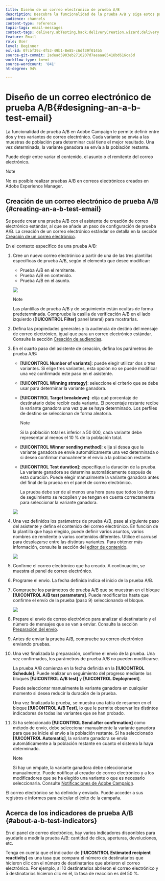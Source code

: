 ```yaml
---
title: Diseño de un correo electrónico de prueba A/B
description: Descubra la funcionalidad de la prueba A/B y siga estos pasos para crear un correo electrónico a partir de una plantilla de prueba A/B en Adobe Campaign.
audience: channels
content-type: reference
topic-tags: email-messages
context-tags: delivery,abTesting,back;deliveryCreation,wizard;delivery,main
feature: Email
role: User
level: Beginner
exl-id: 07cbf39c-4f53-49b1-8e85-c6df39f014b5
source-git-commit: 2adead5903eb2710207d7aeaaa85418bd616ca5d
workflow-type: tm+mt
source-wordcount: '841'
ht-degree: 94%

---
```


# Diseño de un correo electrónico de prueba A/B{#designing-an-a-b-test-email}

La funcionalidad de prueba A/B en Adobe Campaign le permite definir entre dos y tres variantes de correo electrónico. Cada variante se envía a las muestras de población para determinar cuál tiene el mejor resultado. Una vez determinada, la variante ganadora se envía a la población restante.

Puede elegir entre variar el contenido, el asunto o el remitente del correo electrónico.

>[!NOTE]
>
>No es posible realizar pruebas A/B en correos electrónicos creados en Adobe Experience Manager.

## Creación de un correo electrónico de prueba A/B {#creating-an-a-b-test-email}

Se puede crear una prueba A/B con el asistente de creación de correo electrónico estándar, al que se añade un paso de configuración de prueba A/B. La creación de un correo electrónico estándar se detalla en la sección [Creación de un correo electrónico](../../channels/using/creating-an-email.md).

En el contexto específico de una prueba A/B:

1. Cree un nuevo correo electrónico a partir de una de las tres plantillas específicas de prueba A/B, según el elemento que desee modificar:

   * Prueba A/B en el remitente.
   * Prueba A/B en contenido.
   * Prueba A/B en el asunto.

   ![](assets/create_ab_testing.png)

   >[!NOTE]
   >
   >Las plantillas de prueba A/B y de seguimiento están ocultas de forma predeterminada. Compruebe la casilla de verificación A/B en el lado izquierdo (**[!UICONTROL Filter]** panel lateral) para mostrarlas.

1. Defina las propiedades generales y la audiencia de destino del mensaje de correo electrónico, igual que para un correo electrónico estándar. Consulte la sección [Creación de audiencias](../../audiences/using/creating-audiences.md).
1. En el cuarto paso del asistente de creación, defina los parámetros de prueba A/B:

   * **[!UICONTROL Number of variants]**: puede elegir utilizar dos o tres variantes. Si elige tres variantes, esta opción no se puede modificar una vez confirmado este paso en el asistente.
   * **[!UICONTROL Winning strategy]**: seleccione el criterio que se debe usar para determinar la variante ganadora.
   * **[!UICONTROL Target breakdown]**: elija qué porcentaje de destinatario debe recibir cada variante. El porcentaje restante recibe la variante ganadora una vez que se haya determinado. Los perfiles de destino se seleccionan de forma aleatoria.

     >[!NOTE]
     >
     >Si la población total es inferior a 50 000, cada variante debe representar al menos el 10 % de la población total.

   * **[!UICONTROL Winner sending method]**: elija si desea que la variante ganadora se envíe automáticamente una vez determinada o si desea confirmar manualmente el envío a la población restante.
   * **[!UICONTROL Test duration]**: especifique la duración de la prueba. La variante ganadora se determina automáticamente después de esta duración. Puede elegir manualmente la variante ganadora antes del final de la prueba en el panel de correo electrónico.

     La prueba debe ser de al menos una hora para que todos los datos de seguimiento se recopilen y se tengan en cuenta correctamente para seleccionar la variante ganadora.

   ![](assets/ab_parameters.png)

1. Una vez definidos los parámetros de prueba A/B, pase al siguiente paso del asistente y defina el contenido del correo electrónico. En función de la plantilla que haya elegido, puede definir varios asuntos, varios nombres de remitente o varios contenidos diferentes. Utilice el carrusel para desplazarse entre las distintas variantes. Para obtener más información, consulte la sección del [editor de contenido](../../designing/using/designing-content-in-adobe-campaign.md).

   ![](assets/create_ab_testing2.png)

1. Confirme el correo electrónico que ha creado. A continuación, se muestra el panel de correo electrónico.
1. Programe el envío. La fecha definida indica el inicio de la prueba A/B.
1. Compruebe los parámetros de prueba A/B que se muestran en el bloque **[!UICONTROL A/B test parameters]**. Puede modificarlos hasta que confirme el envío de la prueba (paso 9) seleccionando el bloque.

   ![](assets/create_ab_testing3.png)

1. Prepare el envío de correo electrónico para analizar el destinatario y el número de mensajes que se van a enviar. Consulte la sección [Preparación del envío](../../sending/using/preparing-the-send.md).
1. Antes de enviar la prueba A/B, compruebe su correo electrónico enviando pruebas.
1. Una vez finalizada la preparación, confirme el envío de la prueba. Una vez confirmados, los parámetros de prueba A/B no pueden modificarse.

   La prueba A/B comienza en la fecha definida en la **[!UICONTROL Schedule]**. Puede realizar un seguimiento del progreso mediante los bloques **[!UICONTROL A/B test]** y **[!UICONTROL Deployment]**.

   Puede seleccionar manualmente la variante ganadora en cualquier momento si desea reducir la duración de la prueba.

   Una vez finalizada la prueba, se muestra una tabla de resumen en el bloque **[!UICONTROL A/B Test]**, lo que le permite observar los distintos indicadores de todas las variantes que se han probado.

1. Si ha seleccionado **[!UICONTROL Send after confirmation]** como método de envío, debe seleccionar manualmente la variante ganadora para que se inicie el envío a la población restante. Si ha seleccionado **[!UICONTROL Automatic]**, la variante ganadora se envía automáticamente a la población restante en cuanto el sistema la haya determinado.

   >[!NOTE]
   >
   >Si hay un empate, la variante ganadora debe seleccionarse manualmente. Puede notificar al creador de correo electrónico y a los modificadores que se ha elegido una variante o que es necesario seleccionarla. Consulte [Notificaciones de Adobe Campaign](../../administration/using/sending-internal-notifications.md).

El correo electrónico se ha definido y enviado. Puede acceder a sus registros e informes para calcular el éxito de la campaña.

## Acerca de los indicadores de prueba A/B {#about-a-b-test-indicators}

En el panel de correo electrónico, hay varios indicadores disponibles para ayudarle a medir la prueba A/B: cantidad de clics, aperturas, devoluciones, etc.

Tenga en cuenta que el indicador de **[!UICONTROL Estimated recipient reactivity]** es una tasa que compara el número de destinatarios que hicieron clic con el número de destinatarios que abrieron el correo electrónico. Por ejemplo, si 10 destinatarios abrieron el correo electrónico y 5 destinatarios hicieron clic en él, la tasa de reacción es del 50 %.
